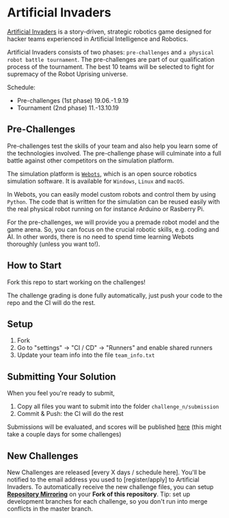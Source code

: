 # Artificial Invaders

[Artificial Invaders](https://robotuprising.fi/hackathon/artificial-invaders/) is a story-driven, strategic robotics game designed for hacker teams experienced in Artificial Intelligence and Robotics.

Artificial Invaders consists of two phases: ``pre-challenges`` and ``a physical robot battle tournament``. The pre-challenges are part of our qualification process of the tournament. The best 10 teams will be selected to fight for supremacy of the Robot Uprising universe. 

Schedule:

- Pre-challenges (1st phase) 19.06.-1.9.19
- Tournament (2nd phase) 11.-13.10.19

## Pre-Challenges

Pre-challenges test the skills of your team and also help you learn some of the technologies involved. The pre-challenge phase will culminate into a full battle against other competitors on the simulation platform.

The simulation platform is [``Webots``](https://cyberbotics.com/), which is an open source robotics simulation software. It is available for ``Windows``, ``Linux`` and ``macOS``.

In Webots, you can easily model custom robots and control them by using ``Python``. The code that is written for the simulation can be reused easily with the real physical robot running on for instance Arduino or Rasberry Pi.

For the pre-challenges, we will provide you a premade robot model and the game arena. So, you can focus on the crucial robotic skills, e.g. coding and AI. In other words, there is no need to spend time learning Webots thoroughly (unless you want to!).

## How to Start

Fork this repo to start working on the challenges! 

The challenge grading is done fully automatically, just push your code to the repo and the CI will do the rest.

## Setup

1. Fork
2. Go to "settings" -> "CI / CD" -> "Runners" and enable shared runners
3. Update your team info into the file `team_info.txt`

## Submitting Your Solution

When you feel you're ready to submit,
  1. Copy all files you want to submit into the folder `challenge_n/submission`
  2. Commit & Push: the CI will do the rest

Submissions will be evaluated, and scores will be published [here](http://robotuprising.fi/ai-scores)
    (this might take a couple days for some challenges)

## New Challenges
New Challenges are released [every X days / schedule here]. You'll be notified to the email address you used to [register/apply] to Artificial Invaders.
To automatically receive the new challenge files, you can setup [**Repository Mirroring**](https://about.gitlab.com/2016/12/01/how-to-keep-your-fork-up-to-date-with-its-origin/)
on your **Fork of this repository**.
Tip: set up development branches for each challenge, so you don't run into merge conflicts in the master branch.
